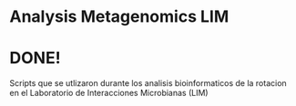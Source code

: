 # Analysis Metagenomics LIM
# DONE!
Scripts que se utlizaron durante los analisis bioinformaticos de la rotacion en el Laboratorio de Interacciones Microbianas (LIM)

